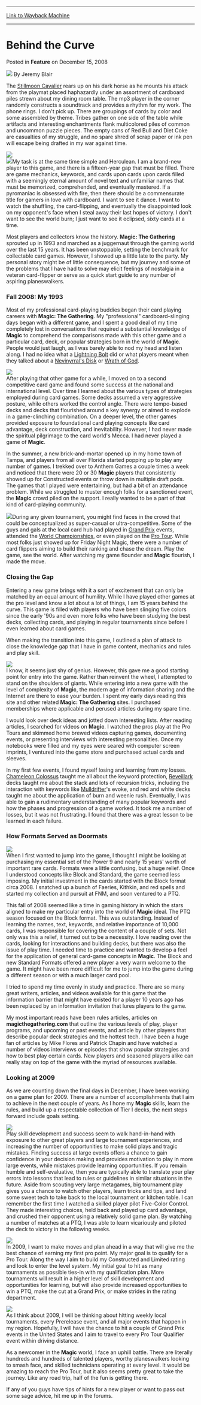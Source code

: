 
---
[Link to Wayback Machine](https://web.archive.org/web/20220925235006/https://magic.wizards.com/en/articles/archive/feature/behind-curve-2008-12-15)

[_metadata_:wayback_url]:- "https://magic.wizards.com/en/articles/archive/feature/behind-curve-2008-12-15"
[_metadata_:wayback_raw_url]:- "https://web.archive.org/web/20220925235006id_/https://magic.wizards.com/en/articles/archive/feature/behind-curve-2008-12-15"
[_metadata_:wayback_capture_timestamp]:- "2022-09-25 23:50:06+00:00"
[_metadata_:description]:- "The Stillmoon Cavalier rears up on his dark horse as he mounts his attack from the playmat placed haphazardly under an assortment of cardboard piles strewn about my dining room table. The mp3 player in the corner randomly constructs a soundtrack and provides a rhythm for my work. The phone rings. I don't pick up. There are groupings of cards by color and some assembled by"
[_metadata_:generator]:- "Drupal 7 (http://drupal.org)"
[_metadata_:publish_date]:- "2008-12-15"
---


Behind the Curve
================



 Posted in **Feature**
 on December 15, 2008 






![](https://media.magic.wizards.com/styles/auth_small/public/images/person/authorpic_JeremyBlair.jpg)
By Jeremy Blair











The [Stillmoon Cavalier](https://gatherer.wizards.com/Pages/Card/Details.aspx?name=Stillmoon+Cavalier) rears up on his dark horse as he mounts his attack from the playmat placed haphazardly under an assortment of cardboard piles strewn about my dining room table. The mp3 player in the corner randomly constructs a soundtrack and provides a rhythm for my work. The phone rings. I don't pick up. There are groupings of cards by color and some assembled by theme. Tribes gather on one side of the table while artifacts and interesting enchantments flank multicolored piles of common and uncommon puzzle pieces. The empty cans of Red Bull and Diet Coke are casualties of my struggle, and no spare shred of scrap paper or ink pen will escape being drafted in my war against time.

![](https://media.magic.wizards.com/image_legacy_migration/mtg/images/daily/features/17_cavalier.jpg)  
![](https://media.magic.wizards.com/image_legacy_migration/mtg/images/daily/features/17_space.jpg)My task is at the same time simple and Herculean. I am a brand-new player to this game, and there is a fifteen-year gap that must be filled. There are game mechanics, keywords, and cards upon cards upon cards filled with a seemingly eternal amount of novel text and unfamiliar names that must be memorized, comprehended, and eventually mastered. If a pyromaniac is obsessed with fire, then there should be a commensurate title for gamers in love with cardboard. I want to see it dance. I want to watch the shuffling, the card-flipping, and eventually the disappointed look on my opponent's face when I steal away their last hopes of victory. I don't want to see the world burn; I just want to see it eclipsed, sixty cards at a time.

Most players and collectors know the history. **Magic: The Gathering** sprouted up in 1993 and marched as a juggernaut through the gaming world over the last 15 years. It has been unstoppable, setting the benchmark for collectable card games. However, I showed up a little late to the party. My personal story might be of little consequence, but my journey and some of the problems that I have had to solve may elicit feelings of nostalgia in a veteran card-flipper or serve as a quick start guide to any number of aspiring planeswalkers.

### Fall 2008: My 1993

Most of my professional card-playing buddies began their card playing careers with **Magic: The Gathering**. My "professional" cardboard-slinging days began with a different game, and I spent a good deal of my time completely lost in conversations that required a substantial knowledge of **Magic** to comprehend the comparisons made with this other game and a particular card, deck, or popular strategies born in the world of **Magic**. People would just laugh, as I was barely able to nod my head and listen along. I had no idea what a [Lightning Bolt](https://gatherer.wizards.com/Pages/Card/Details.aspx?name=Lightning+Bolt) did or what players meant when they talked about a [Nevinyrral's Disk](https://gatherer.wizards.com/Pages/Card/Details.aspx?name=Nevinyrral%27s+Disk) or [Wrath of God](https://gatherer.wizards.com/Pages/Card/Details.aspx?name=Wrath+of+God). 

![](https://media.magic.wizards.com/image_legacy_migration/mtg/images/daily/features/17_diskbolt_620.jpg)  
After playing that other game for a while, I moved on to a second competitive card game and found some success at the national and international level. Over time I learned about the various types of strategies employed during card games. Some decks assumed a very aggressive posture, while others worked the control angle. There were tempo-based decks and decks that flourished around a key synergy or aimed to explode in a game-clinching combination. On a deeper level, the other games provided exposure to foundational card playing concepts like card advantage, deck construction, and inevitability. However, I had never made the spiritual pilgrimage to the card world's Mecca. I had never played a game of **Magic**.

In the summer, a new brick-and-mortar opened up in my home town of Tampa, and players from all over Florida started popping up to play any number of games. I trekked over to Anthem Games a couple times a week and noticed that there were 20 or 30 **Magic** players that consistently showed up for Constructed events or throw down in multiple draft pods. The games that I played were entertaining, but had a bit of an attendance problem. While we struggled to muster enough folks for a sanctioned event, the **Magic** crowd piled on the support. I really wanted to be a part of that kind of card-playing community.

![](https://media.magic.wizards.com/image_legacy_migration/mtg/images/daily/features/17_dreaming.jpg)During any given tournament, you might find faces in the crowd that could be conceptualized as super-casual or ultra-competitive. Some of the guys and gals at the local card hub had played in [Grand Prix](http://archive.wizards.com/Magic/TCG/Events.aspx?x=grandprix/welcome) events, attended the [World Championships](/en/articles/archive/event-coverage/japanese-coverage-2008-magic-world-championships-2008-12-11), or even played on the [Pro Tour](http://archive.wizards.com/Magic/TCG/Events.aspx?x=mtgcom/events/protour). While most folks just showed up for Friday Night Magic, there were a number of card flippers aiming to build their ranking and chase the dream. Play the game, see the world. After watching my game flounder and **Magic** flourish, I made the move.

### Closing the Gap

Entering a new game brings with it a sort of excitement that can only be matched by an equal amount of humility. While I have played other games at the pro level and know a lot about a lot of things, I am 15 years behind the curve. This game is filled with players who have been slinging five colors since the early '90s and even more folks who have been studying the best decks, collecting cards, and playing in regular tournaments since before I even learned about card games. 

When making the transition into this game, I outlined a plan of attack to close the knowledge gap that I have in game content, mechanics and rules and play skill. 

![](https://media.magic.wizards.com/image_legacy_migration/mtg/images/daily/features/17_planmain.jpg)  
I know, it seems just shy of genius. However, this gave me a good starting point for entry into the game. Rather than reinvent the wheel, I attempted to stand on the shoulders of giants. While entering into a new game with the level of complexity of **Magic**, the modern age of information sharing and the Internet are there to ease your burden. I spent my early days reading this site and other related **Magic: The Gathering** sites. I purchased memberships where applicable and perused articles during my spare time. 

I would look over deck ideas and jotted down interesting lists. After reading articles, I searched for videos on **Magic**. I watched the pros play at the Pro Tours and skimmed home brewed videos capturing games, documenting events, or presenting interviews with interesting personalities. Once my notebooks were filled and my eyes were seared with computer screen imprints, I ventured into the game store and purchased actual cards and sleeves.

In my first few events, I found myself losing and learning from my losses. [Chameleon Colossus](https://gatherer.wizards.com/Pages/Card/Details.aspx?name=Chameleon+Colossus) taught me all about the keyword protection, [Reveillark](https://gatherer.wizards.com/Pages/Card/Details.aspx?name=Reveillark) decks taught me about the stack and lots of recursion tricks, including the interaction with keywords like [Mulldrifter](https://gatherer.wizards.com/Pages/Card/Details.aspx?name=Mulldrifter)'s evoke, and red and white decks taught me about the application of burn and weenie rush. Eventually, I was able to gain a rudimentary understanding of many popular keywords and how the phases and progression of a game worked. It took me a number of losses, but it was not frustrating. I found that there was a great lesson to be learned in each failure.

### How Formats Served as Doormats

![](https://media.magic.wizards.com/image_legacy_migration/mtg/images/daily/features/17_cardfan.jpg)  
When I first wanted to jump into the game, I thought I might be looking at purchasing my essential set of the Power 9 and nearly 15 years' worth of important rare cards. Formats were a little confusing, but a huge relief. Once I understood concepts like Block and Standard, the game seemed less imposing. My initial investment in the cards started with the Block format circa 2008. I snatched up a bunch of Faeries, Kithkin, and red spells and started my collection and pursuit at FNM, and soon ventured to a PTQ.

This fall of 2008 seemed like a time in gaming history in which the stars aligned to make my particular entry into the world of **Magic** ideal. The PTQ season focused on the Block format. This was outstanding. Instead of learning the names, text, keywords, and relative importance of 10,000 cards, I was responsible for covering the content of a couple of sets. Not only was this a relief, it turned out to be a necessity. I love reading over the cards, looking for interactions and building decks, but there was also the issue of play time. I needed time to practice and wanted to develop a feel for the application of general card-game concepts in **Magic**. The Block and new Standard Formats offered a new player a very warm welcome to the game. It might have been more difficult for me to jump into the game during a different season or with a much larger card pool.

I tried to spend my time evenly in study and practice. There are so many great writers, articles, and videos available for this game that the information barrier that might have existed for a player 10 years ago has been replaced by an information invitation that lures players to the game.

My most important reads have been rules articles, articles on **magicthegathering.com** that outline the various levels of play, player programs, and upcoming or past events, and article by other players that describe popular deck strategies and the hottest tech. I have been a huge fan of articles by Mike Flores and Patrick Chapin and have watched a number of videos interviews or episodes that show popular strategies and how to best play certain cards. New players and seasoned players alike can really stay on top of the game with the myriad of resources available.

### Looking at 2009

As we are counting down the final days in December, I have been working on a game plan for 2009. There are a number of accomplishments that I aim to achieve in the next couple of years. As I hone my **Magic** skills, learn the rules, and build up a respectable collection of Tier I decks, the next steps forward include goals setting.

![](https://media.magic.wizards.com/image_legacy_migration/mtg/images/daily/features/17_plan1.jpg)  
Play skill development and success seem to walk hand-in-hand with exposure to other great players and large tournament experiences, and increasing the number of opportunities to make solid plays and tragic mistakes. Finding success at large events offers a chance to gain confidence in your decision making and provides motivation to play in more large events, while mistakes provide learning opportunities. If you remain humble and self-evaluative, then you are typically able to translate your play errors into lessons that lead to rules or guidelines in similar situations in the future. Aside from scouting very large metagames, big tournament play gives you a chance to watch other players, learn tricks and tips, and land some sweet tech to take back to the local tournament or kitchen table. I can remember the first time I watched a skilled player pilot Five-Color Control. They made interesting choices, held back and played up card advantage, and crushed their opponent using a relatively solid game plan. By watching a number of matches at a PTQ, I was able to learn vicariously and piloted the deck to victory in the following weeks.

![](https://media.magic.wizards.com/image_legacy_migration/mtg/images/daily/features/17_plan2.jpg)  
In 2009, I want to make moves and plan ahead in a way that will give me the best chance of earning my first pro point. My major goal is to qualify for a Pro Tour. Along the way I aim to build my Constructed and Limited rating and look to enter the level system. My initial goal to hit as many tournaments as possible ties-in with my qualification plan. More tournaments will result in a higher level of skill development and opportunities for learning, but will also provide increased opportunities to win a PTQ, make the cut at a Grand Prix, or make strides in the rating department. 

![](https://media.magic.wizards.com/image_legacy_migration/mtg/images/daily/features/17_battlecry.jpg)  
As I think about 2009, I will be thinking about hitting weekly local tournaments, every Prerelease event, and all major events that happen in my region. Hopefully, I will have the chance to hit a couple of Grand Prix events in the United States and I aim to travel to every Pro Tour Qualifier event within driving distance.

As a newcomer in the **Magic** world, I face an uphill battle. There are literally hundreds and hundreds of talented players, worthy planeswalkers looking to smash face, and skilled technicians operating at every level. It would be amazing to reach the Pro Tour, but it also seems pretty great to take the journey. Like any road trip, half of the fun is getting there.

If any of you guys have tips of hints for a new player or want to pass out some sage advice, hit me up in the forums.







